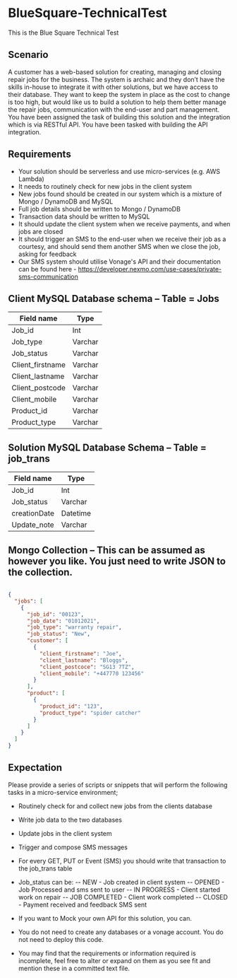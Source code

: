 # BlueSquare-TechnicalTest
This is the Blue Square Technical Test

## Scenario
A customer has a web-based solution for creating, managing and closing repair jobs for the business. The system is archaic and they don’t have the skills in-house to integrate it with other solutions, but we have access to their database.
They want to keep the system in place as the cost to change is too high, but would like us to build a solution to help them better manage the repair jobs, communication with the end-user and part management.
You have been assigned the task of building this solution and the integration which is via RESTful API. You have been tasked with building the API integration.

## Requirements
- Your solution should be serverless and use micro-services (e.g. AWS Lambda)
- It needs to routinely check for new jobs in the client system
- New jobs found should be created in our system which is a mixture of Mongo / DynamoDB and MySQL 
- Full job details should be written to Mongo / DynamoDB
- Transaction data should be written to MySQL
- It should update the client system when we receive payments, and when jobs are closed
- It should trigger an SMS to the end-user when we receive their job as a courtesy, and should send them another SMS when we close the job, asking for feedback
- Our SMS system should utilise Vonage's API and their documentation can be found here - https://developer.nexmo.com/use-cases/private-sms-communication

## Client MySQL Database schema – Table = Jobs

Field name       | Type
---------------- | ----------------
Job_id           | Int
Job_type         | Varchar
Job_status       | Varchar
Client_firstname | Varchar
Client_lastname  | Varchar
Client_postcode  | Varchar
Client_mobile    | Varchar
Product_id       | Varchar
Product_type     | Varchar
  
## Solution MySQL Database Schema – Table = job_trans

Field name       | Type
---------------- | ----------------
Job_id           | Int
Job_status       | Varchar
creationDate     | Datetime
Update_note      | Varchar


## Mongo Collection – This can be assumed as however you like. You just need to write JSON to the collection.

```json

{
  "jobs": [
    {
      "job_id": "00123",
      "job_date": "01012021",
      "job_type": "warranty repair",
      "job_status": "New",
      "customer": [
        {
          "client_firstname": "Joe",
          "client_lastname": "Bloggs",
          "client_postcoce": "SG13 7TZ",
          "client_mobile": "+447770 123456"
        }
      ],
      "product": [
        {
          "product_id": "123",
          "product_type": "spider catcher"
        }
      ]
    }
  ]
}

```

## Expectation
Please provide a series of scripts or snippets that will perform the following tasks in a micro-service environment;

- Routinely check for and collect new jobs from the clients database
- Write job data to the two databases
- Update jobs in the client system
- Trigger and compose SMS messages
- For every GET, PUT or Event (SMS) you should write that transaction to the job_trans table
- Job_status can be:
-- NEW - Job created in client system
-- OPENED - Job Processed and sms sent to user
-- IN PROGRESS - Client started work on repair
-- JOB COMPLETED - Client work completed
-- CLOSED - Payment received and feedback SMS sent

- If you want to Mock your own API for this solution, you can.
- You do not need to create any databases or a vonage account. You do not need to deploy this code.
- You may find that the requirements or information required is incomplete, feel free to alter or expand on them as you see fit and mention these in a committed text file. 
